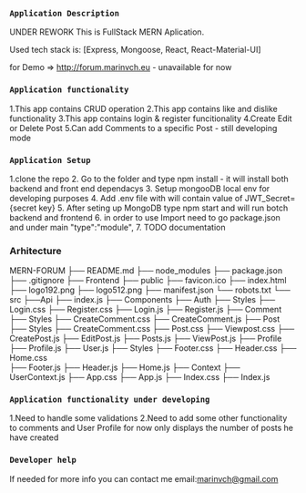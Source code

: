 ### `Application Description`
UNDER REWORK 
This is FullStack MERN Aplication.


Used tech stack is: [Express, Mongoose, React, React-Material-UI]

for Demo => http://forum.marinvch.eu - unavailable for now
### `Application functionality`

1.This app contains CRUD operation
2.This app contains like and dislike functionality
3.This app contains login & register funcitionality
4.Create Edit or Delete Post 
5.Can add Comments to a specific Post - still developing mode

### `Application Setup`
1.clone the repo
2. Go to the folder and type npm install - it will install both backend and front end dependacys
3. Setup mongooDB local env for developing purposes
4. Add .env file with will contain value of JWT_Secret={secret key}
5. After seting up MongoDB type npm start and will run botch backend and frontend
6. in order to use Import need to go package.json and under main  "type":"module",
7. TODO documentation 

### Arhitecture
MERN-FORUM
├── README.md
├── node_modules
├── package.json
├── .gitignore
├── Frontend
        ├── public
        ├── favicon.ico
        ├── index.html
        ├── logo192.png
        ├── logo512.png
        ├── manifest.json
        └── robots.txt
    └── src
    ├──Api
    ├── index.js
    ├── Components
          ├── Auth
              ├── Styles
                  ├── Login.css
                  ├── Register.css
              ├── Login.js
              ├── Register.js
          ├── Comment
              ├── Styles
                  ├── CreateComment.css
              ├── CreateComment.js
          ├── Post
              ├── Styles
                  ├── CreateComment.css
                  ├── Post.css
                  ├── Viewpost.css
              ├── CreatePost.js
              ├── EditPost.js
              ├── Posts.js
              ├── ViewPost.js
              ├── Profile
                  ├── Profile.js
                  ├── User.js
          ├── Styles
              ├── Footer.css
              ├── Header.css
              ├── Home.css   
          ├── Footer.js
          ├── Header.js
          ├── Home.js
          ├── Context
              ├── UserContext.js
          ├── App.css
          ├── App.js
          ├── Index.css
          ├── Index.js
   
### `Application functionality under developing`

1.Need to handle some validations
2.Need to add some other functionality to comments and User Profile for now only displays the number of posts he have created

### `Developer help`

If needed for more info you can contact me email:marinvch@gmail.com
